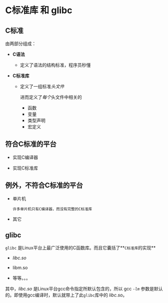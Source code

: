 C标准库 和 glibc
============================

C标准
----------

由两部分组成：
  
  - **C语法**
    
    - 定义了语法的结构标准，程序员秒懂
  
  - **C标准库**
    
    - 定义了一组标准*头文件*
    
      进而定义了*每个*头文件中相关的
      
      - 函数
      - 变量
      - 类型声明
      - 宏定义
      
      
符合C标准的平台
----------
  
  - 实现C编译器
  
  - 实现C标准库
  
  
例外，不符合C标准的平台
----------
  
  - 单片机
    
    `许多单片机只有C编译器，而没有完整的C标准库`
  
  - 其它
  
glibc
----------

`glibc` 是Linux平台上最广泛使用的C函数库。而且它囊括了**`C标准库`的实现**
  
  - *libc.so*
  
  - libm.so
  
  - 等等。。。

其中，*libc.so* 是Linux平台gcc命令指定所默认包含的，所以 gcc *`-lm`* 参数是默认的。即使用gcc编译时，默认就带上了此`glibc`库中的 *libc.so*。
